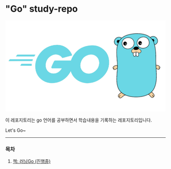 # "Go" study-repo

![golang](./docs/go-img.png)

이 레포지토리는 go 언어를 공부하면서 학습내용을 기록하는 레포지토리입니다.

Let's Go~

---

### 목차
1. [책: 러닝Go (진행중)](./learning-go/readme.md)

